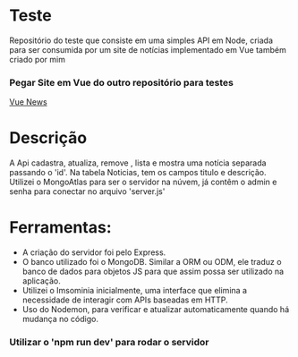 <h1>Teste</h1>
<p>Repositório do teste que consiste em uma simples API em Node, criada para ser consumida por um site de notícias implementado em Vue também criado por mim</p>

<h3>Pegar Site em Vue do outro repositório para testes</h3>
<a href="https://github.com/benunes01/VueNews"> Vue News </a>

<h1>Descrição</h1>
<p>A Api cadastra, atualiza, remove , lista e mostra uma notícia separada passando o 'id'. Na tabela Noticias, tem os campos titulo e descrição. Utilizei o MongoAtlas para ser o servidor na núvem, já contêm o admin e senha para conectar no arquivo 'server.js'</p>

<h1>Ferramentas:</h1>
<ul>
<li>A criação do servidor foi pelo Express.</li>
<li>O banco utilizado foi o MongoDB. Similar a ORM ou ODM, ele traduz o banco de dados para objetos JS para que assim possa ser utilizado na aplicação.</li>
<li>Utilizei o Imsominia inicialmente, uma interface que elimina a necessidade de interagir com APIs baseadas em HTTP.</li>
<li>Uso do Nodemon, para verificar e atualizar automaticamente quando há mudança no código.</li>
</ul>

<h3>Utilizar o 'npm run dev' para rodar o servidor</h3>
